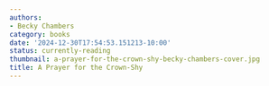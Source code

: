 ```yaml
---
authors:
- Becky Chambers
category: books
date: '2024-12-30T17:54:53.151213-10:00'
status: currently-reading
thumbnail: a-prayer-for-the-crown-shy-becky-chambers-cover.jpg
title: A Prayer for the Crown-Shy
---
```

